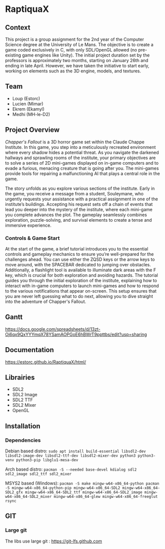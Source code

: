 # RaptiquaX

## Context

This project is a group assignment for the 2nd year of the Computer Science degree at the University of Le Mans. The objective is to create a game coded exclusively in C, with only SDL/OpenGL allowed (no pre-existing game engines like Unity).
The initial project duration set by the professors is approximately two months, starting on January 26th and ending in late April. However, we have taken the initiative to start early, working on elements such as the 3D engine, models, and textures.

## Team

- Loup (Estorc)
- Lucien (Mimar)
- Ekrem (Ekamyl)
- Medhi (MH-le-D2)

## Project Overview

*Chapper's Fallout* is a 3D horror game set within the Claude Chappe Institute. In this game, you step into a meticulously recreated environment where every shadow hides a potential threat. As you navigate the darkened hallways and sprawling rooms of the institute, your primary objectives are to solve a series of 2D mini-games displayed on in-game computers and to evade a furious, menacing creature that is going after you. The mini-games provide tools for repairing a malfunctioning AI that plays a central role in the game.

The story unfolds as you explore various sections of the institute. Early in the game, you receive a message from a student, Souleymane, who urgently requests your assistance with a practical assignment in one of the institute’s buildings. Accepting his request sets off a chain of events that lead you deeper into the mystery of the institute, where each mini-game you complete advances the plot. The gameplay seamlessly combines exploration, puzzle-solving, and survival elements to create a tense and immersive experience.

### Controls & Game Start

At the start of the game, a brief tutorial introduces you to the essential controls and gameplay mechanics to ensure you’re well-prepared for the challenges ahead. You can use either the ZQSD keys or the arrow keys to move around, with the SPACEBAR dedicated to jumping over obstacles. Additionally, a flashlight tool is available to illuminate dark areas with the F key, which is crucial for both exploration and avoiding hazards. The tutorial guides you through the initial exploration of the institute, explaining how to interact with in-game computers to launch mini-games and how to respond to the various notifications that appear on-screen. This setup ensures that you are never left guessing what to do next, allowing you to dive straight into the adventure of Chapper's Fallout.

## Gantt
https://docs.google.com/spreadsheets/d/13zt-Oj6qx9QxYYYmqX78YSamAOPGoE6hBWrT9ppttbs/edit?usp=sharing

## Documentation
https://estorc.github.io/RaptiquaX/html/

## Librairies
- SDL2
- SDL2 Image
- SDL2 TTF
- SDL2 Mixer
- OpenGL

## Installation
### Dependencies
Debian based distro: ``sudo apt install build-essential libsdl2-dev libsdl2-image-dev libsdl2-ttf-dev libsdl2-mixer-dev python3 python3-venv python3-pip libglu1-mesa-dev``


Arch based distro: ``pacman -S --needed base-devel kdialog sdl2 sdl2_image sdl2_ttf sdl2_mixer``


MSYS2 based (Windows): ``pacman -S make mingw-w64-x86_64-python pacman -S mingw-w64-x86_64-python-pip mingw-w64-x86_64-SDL2 mingw-w64-x86_64-SDL2_gfx mingw-w64-x86_64-SDL2_ttf mingw-w64-x86_64-SDL2_image mingw-w64-x86_64-SDL2_mixer mingw-w64-x86_64-glew mingw-w64-x86_64-freeglut rsync``


## GIT
### Large git
The libs use large git : https://git-lfs.github.com

